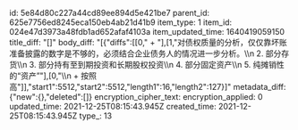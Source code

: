 id: 5e84d80c227a44cd89ee894d5e421be7
parent_id: 625e7756ed8245eca150eb4ab21d41b9
item_type: 1
item_id: 024e47d3973a48fdb1ad652afaf4103a
item_updated_time: 1640419059150
title_diff: "[]"
body_diff: "[{\"diffs\":[[0,\"      + \"],[1,\"对债权质量的分析，仅仅靠坏账准备披露的数字是不够的，必须结合企业债务人的情况进一步分析。\\\n    2. 部分存货\\\n    3. 部分持有至到期投资和长期股权投资\\\n    4. 部分固定资产\\\n    5. 纯摊销性的“资产”\"],[0,\"\\\n  + 按照高\"]],\"start1\":5512,\"start2\":5512,\"length1\":16,\"length2\":127}]"
metadata_diff: {"new":{},"deleted":[]}
encryption_cipher_text: 
encryption_applied: 0
updated_time: 2021-12-25T08:15:43.945Z
created_time: 2021-12-25T08:15:43.945Z
type_: 13